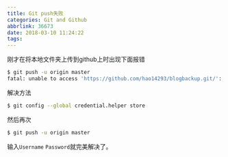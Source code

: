 ```yaml
---
title: Git push失败
categories: Git and Github
abbrlink: 36673
date: 2018-03-10 11:24:22
tags:
---
```

刚才在将本地文件夹上传到github上时出现下面报错
```sh
$ git push -u origin master
fatal: unable to access 'https://github.com/hao14293/blogbackup.git/': gnutls_handshake() failed: Error in the pull function.
```
解决方法
```sh
$ git config --global credential.helper store
```
然后再次
```sh
$ git push -u origin master
```
输入<code>Username</code> <code>Password</code>就完美解决了。

